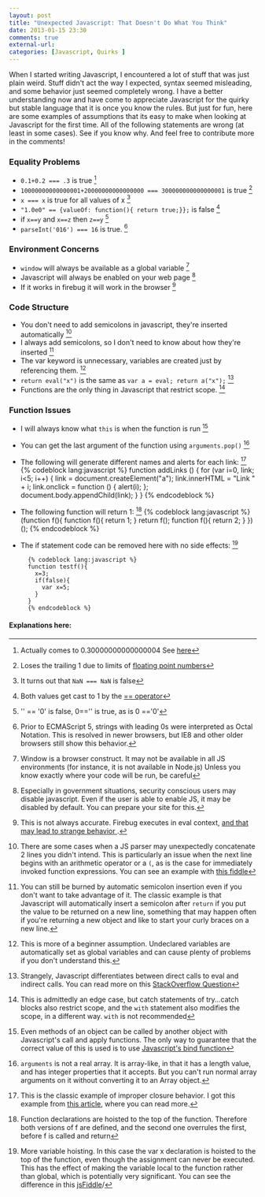 ```yaml
---
layout: post 
title: "Unexpected Javascript: That Doesn't Do What You Think" 
date: 2013-01-15 23:30 
comments: true 
external-url: 
categories: [Javascript, Quirks ] 
---
```


When I started writing Javascript, I encountered a lot of stuff that was just plain weird.  Stuff didn't act the way I expected, syntax seemed misleading, and some behavior just seemed completely wrong.  I have a better understanding now and have come to appreciate Javascript for the quirky but stable language that it is once you know the rules.  But just for fun, here are some examples of assumptions that its easy to make when looking at Javascript for the first time.  All of the following statements are wrong (at least in some cases).  See if you know why.  And feel free to contribute more in the comments!

<!-- more -->

### Equality Problems

- ```0.1+0.2 === .3``` is true [^1]
- ```10000000000000001+20000000000000000 === 300000000000000001``` is true [^2]
- ``` x === x ``` is true for all values of x [^3]
- ```"1.0e0" == {valueOf: function(){ return true;}};``` is false [^4]
- if ```x==y``` and ```x==z``` then ```z==y``` [^5]
- ```parseInt('016') === 16``` is true. [^6]

### Environment Concerns

- ```window``` will always be available as a global variable [^7]
- Javascript will always be enabled on your web page [^8]
- If it works in firebug it will work in the browser [^9]

### Code Structure

- You don't need to add semicolons in javascript, they're inserted automatically [^10]
- I always add semicolons, so I don't need to know about how they're inserted [^11]
- The var keyword is unnecessary, variables are created just by referencing them. [^12]
- ```return eval("x")``` is the same as ```var a = eval; return a("x");``` [^13]
- Functions are the only thing in Javascript that restrict scope.  [^14]

### Function Issues

- I will always know what ```this``` is when the function is run [^15]
- You can get the last argument of the function using ```arguments.pop()``` [^16]
- The following will generate different names and alerts for each link: [^17]
        {% codeblock lang:javascript %}
        function addLinks () {
            for (var i=0, link; i<5; i++) {
                link = document.createElement("a");
                link.innerHTML = "Link " + i;
                link.onclick = function () {
                    alert(i);
                };
                document.body.appendChild(link);
            }
        }
        {% endcodeblock %}
    
-  The following function will return 1: [^18]
        {% codeblock lang:javascript %}
        (function f(){
            function f(){ return 1; }
            return f();
            function f(){ return 2; }
          })();
        {% endcodeblock %}

- The if statement code can be removed here with no side effects: [^19]

        {% codeblock lang:javascript %}
        function testf(){
          x=3;
          if(false){
            var x=5;
          }
        }
        {% endcodeblock %}

#### Explanations here:



[^1]: Actually comes to 0.30000000000000004 See [here][floatingpoint]

[^2]: Loses the trailing 1 due to limits of [floating point numbers][floatingpoint]

[^3]: It turns out that ```NaN === NaN``` is false

[^4]: Both values get cast to 1 by the [== operator][eqeq]

[^5]: '' == '0' is false, 0=='' is true, as is 0 =='0'

[^6]: Prior to ECMAScript 5, strings with leading 0s were interpreted as Octal Notation.  This is resolved in newer browsers, but IE8 and other older browsers still show this behavior.

[^7]: Window is a browser construct.  It may not be available in all JS environments (for instance, it is not available in Node.js)  Unless you know exactly where your code will be run, be careful

[^8]: Especially in government situations, security conscious users may disable javascript.  Even if the user is able to enable JS, it may be disabled by default.  You can prepare your site for this.

[^9]: This is not always accurate.  Firebug executes in eval context, [and that may lead to strange behavior ][deletebreakdown].

[^10]: There are some cases when a JS parser may unexpectedly concatenate 2 lines you didn't intend.  This is particularly an issue when the next line begins with an arithmetic operator or a ```(```, as is the case for immediately invoked function expressions.  You can see an example with [this fiddle][semicolonfiddle]

[^11]: You can still be burned by automatic semicolon insertion even if you don't want to take advantage of it.  The classic example is that Javascript will automatically insert a semicolon after ```return``` if you put the value to be returned on a new line, something that may happen often if you're returning a new object and like to start your curly braces on a new line.

[^12]: This is more of a beginner assumption.  Undeclared variables are automatically set as global variables and can cause plenty of problems if you don't understand this.

[^13]: Strangely, Javascript differentiates between direct calls to eval and indirect calls. You can read more on this [StackOverflow Question][SOeval]

[^14]: This is admittedly an edge case, but catch statements of try...catch blocks also restrict scope, and the ```with``` statement also modifies the scope, in a different way.  ```with``` is not recommended

[^15]: Even methods of an object can be called by another object with Javascript's call and apply functions.  The only way to guarantee that the correct value of this is used is to use [Javascript's bind function][bindmdn]

[^16]: ```arguments``` is not a real array.  It is array-like, in that it has a length value, and has integer properties that it accepts.  But you can't run normal array arguments on it without converting it to an Array object.

[^17]: This is the classic example of improper closure behavior.  I got this example from [this article][closures], where you can read more.

[^18]: Function declarations are hoisted to the top of the function.  Therefore both versions of f are defined, and the second one overrules the first, before f is called and return

[^19]: More variable hoisting.  In this case the var x declaration is hoisted to the top of the function, even though the assignment can never be executed.  This has the effect of making the variable local to the function rather than global, which is potentially very significant.  You can see the difference in this [jsFiddle][hoistingfiddle]/


[floatingpoint]: http://stackoverflow.com/questions/588004/is-javascripts-floating-point-math-broken
[eqeq]:http://stackoverflow.com/questions/359494/javascript-vs-does-it-matter-which-equal-operator-i-use
[closures]: http://robertnyman.com/2008/10/09/explaining-javascript-scope-and-closures/
[jsquiz]: http://perfectionkills.com/javascript-quiz/
[hoistingfiddle]: http://jsfiddle.net/H4bCx/
[deletebreakdown]: http://perfectionkills.com/understanding-delete/
[semicolonfiddle]: http://jsfiddle.net/2XSCk/
[SOeval]: http://stackoverflow.com/questions/9107240/1-evalthis-vs-evalthis-in-javascript
[bindmdn]:https://developer.mozilla.org/en-US/docs/JavaScript/Reference/Global_Objects/Function/bind